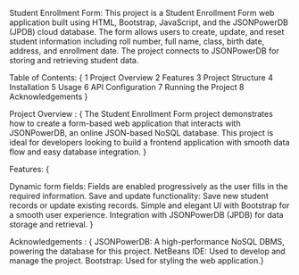 Student Enrollment Form:
This project is a Student Enrollment Form web application built using HTML, Bootstrap, JavaScript, and the JSONPowerDB (JPDB) cloud database. The form allows users to create, update, and reset student information including roll number, full name, class, birth date, address, and enrollment date. The project connects to JSONPowerDB for storing and retrieving student data.

Table of Contents: 
{
 1 Project Overview
 2  Features
 3   Project Structure
 4    Installation
 5     Usage
 6       API Configuration
 7         Running the Project
 8            Acknowledgements }


 Project Overview :
 {
The Student Enrollment Form project demonstrates how to create a form-based web application that interacts with JSONPowerDB, an online JSON-based NoSQL database. This project is ideal for developers looking to build a frontend application with smooth data flow and easy database integration.
}

Features: {

Dynamic form fields: Fields are enabled progressively as the user fills in the required information.
Save and update functionality: Save new student records or update existing records.
Simple and elegant UI with Bootstrap for a smooth user experience.
Integration with JSONPowerDB (JPDB) for data storage and retrieval.
}

Acknowledgements :
{
JSONPowerDB: A high-performance NoSQL DBMS, powering the database for this project.
NetBeans IDE: Used to develop and manage the project.
Bootstrap: Used for styling the web application.}
